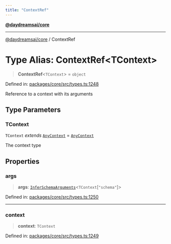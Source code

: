 ```yaml
---
title: "ContextRef"
---
```


[**@daydreamsai/core**](./api-reference.md)

***

[@daydreamsai/core](./api-reference.md) / ContextRef

# Type Alias: ContextRef\<TContext\>

> **ContextRef**\<`TContext`\> = `object`

Defined in: [packages/core/src/types.ts:1248](https://github.com/dojoengine/daydreams/blob/cade502c379b7b9e103832026447c86310638fce/packages/core/src/types.ts#L1248)

Reference to a context with its arguments

## Type Parameters

### TContext

`TContext` *extends* [`AnyContext`](./AnyContext.md) = [`AnyContext`](./AnyContext.md)

The context type

## Properties

### args

> **args**: [`InferSchemaArguments`](./InferSchemaArguments.md)\<`TContext`\[`"schema"`\]\>

Defined in: [packages/core/src/types.ts:1250](https://github.com/dojoengine/daydreams/blob/cade502c379b7b9e103832026447c86310638fce/packages/core/src/types.ts#L1250)

***

### context

> **context**: `TContext`

Defined in: [packages/core/src/types.ts:1249](https://github.com/dojoengine/daydreams/blob/cade502c379b7b9e103832026447c86310638fce/packages/core/src/types.ts#L1249)
